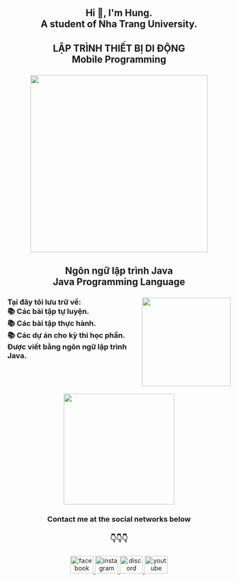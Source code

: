 <h2 align="center">Hi 👋, I'm Hung. <br>A student of Nha Trang University.</h2>

###

<h2 align="center">LẬP TRÌNH THIẾT BỊ DI ĐỘNG<br>Mobile Programming</h2>

###

<div align="center">
  <img height="400" src="https://proeffico.com/wp-content/uploads/2023/10/app-development-1.gif"  />
</div>

###

<h2 align="center">Ngôn ngữ lập trình Java<br>Java Programming Language</h2>

###

<img align="right" height="200" src="https://cdn.hashnode.com/res/hashnode/image/upload/v1690034956546/101c1694-7e87-458e-afd5-ab65c48c468e.gif"  />

###

<h3 align="left">Tại đây tôi lưu trữ về:<br>📚 Các bài tập tự luyện.<br>📚 Các bài tập thực hành.<br>📚 Các dự án cho kỳ thi học phần.<br>Được viết bằng ngôn ngữ lập trình Java.</h3>

###

<br clear="both">
<br>
<div align="center">
  <img height="250" src="https://i.pinimg.com/originals/9c/8c/db/9c8cdbb2bd7b637edd5b3a767b74153a.gif"  />
</div>

###

<h3 align="center">Contact me at the social networks below</h3>

<h3 align="center">👇👇👇</h3>

###

<div align="center">
  <a href="https://www.facebook.com/bocutiee" target="_blank">
    <img src="https://raw.githubusercontent.com/maurodesouza/profile-readme-generator/master/src/assets/icons/social/facebook/default.svg" width="52" height="40" alt="facebook logo"  />
  </a>
  <a href="https://www.instagram.com/bocutee_2901_/" target="_blank">
    <img src="https://raw.githubusercontent.com/maurodesouza/profile-readme-generator/master/src/assets/icons/social/instagram/default.svg" width="52" height="40" alt="instagram logo"  />
  </a>
  <a href="https://discordapp.com/users/685765889613889548" target="_blank">
    <img src="https://raw.githubusercontent.com/maurodesouza/profile-readme-generator/master/src/assets/icons/social/discord/default.svg" width="52" height="40" alt="discord logo"  />
  </a>
  <a href="http://www.youtube.com/@HungNguyen-ye8fe" target="_blank">
    <img src="https://raw.githubusercontent.com/maurodesouza/profile-readme-generator/master/src/assets/icons/social/youtube/default.svg" width="52" height="40" alt="youtube logo"  />
  </a>
</div>

###
